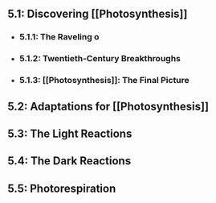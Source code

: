 ## 5.1: Discovering [[Photosynthesis]]
- ### 5.1.1: The Raveling o
- ### 5.1.2: Twentieth-Century Breakthroughs
- ### 5.1.3: [[Photosynthesis]]: The Final Picture

## 5.2: Adaptations for [[Photosynthesis]]

## 5.3: The Light Reactions

## 5.4: The Dark Reactions

## 5.5: Photorespiration